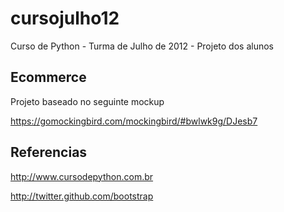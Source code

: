 cursojulho12
============

Curso de Python - Turma de Julho de 2012 - Projeto dos alunos

Ecommerce
---------

Projeto baseado no seguinte mockup

https://gomockingbird.com/mockingbird/#bwlwk9g/DJesb7

Referencias
-----------

http://www.cursodepython.com.br

http://twitter.github.com/bootstrap